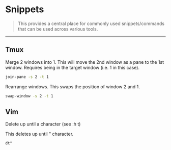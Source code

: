 # Snippets

> This provides a central place for commonly used snippets/commands that can be used across various tools.

---

## Tmux

Merge 2 windows into 1.
This will move the 2nd window as a pane to the 1st window.
Requires being in the target window (i.e. 1 in this case).

```bash
join-pane -s 2 -t 1
```

Rearrange windows.
This swaps the position of window 2 and 1.

```bash
swap-window -s 2 -t 1
```

## Vim

Delete up until a character (see :h t)

This deletes up until " character.
```text
dt"
```
